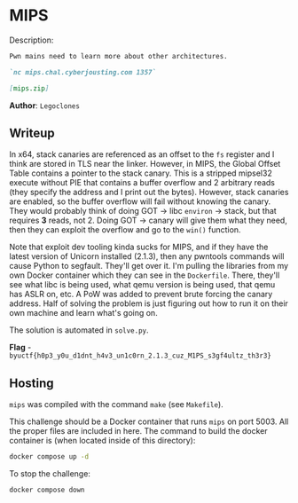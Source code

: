 # MIPS
Description:
```markdown
Pwn mains need to learn more about other architectures.

`nc mips.chal.cyberjousting.com 1357`

[mips.zip]
```

**Author**: `Legoclones`

## Writeup
In x64, stack canaries are referenced as an offset to the `fs` register and I think are stored in TLS near the linker. However, in MIPS, the Global Offset Table contains a pointer to the stack canary. This is a stripped mipsel32 execute without PIE that contains a buffer overflow and 2 arbitrary reads (they specify the address and I print out the bytes). However, stack canaries are enabled, so the buffer overflow will fail without knowing the canary. They would probably think of doing GOT -> libc `environ` -> stack, but that requires **3** reads, not 2. Doing GOT -> canary will give them what they need, then they can exploit the overflow and go to the `win()` function.

Note that exploit dev tooling kinda sucks for MIPS, and if they have the latest version of Unicorn installed (2.1.3), then any pwntools commands will cause Python to segfault. They'll get over it. I'm pulling the libraries from my own Docker container which they can see in the `Dockerfile`. There, they'll see what libc is being used, what qemu version is being used, that qemu has ASLR on, etc. A PoW was added to prevent brute forcing the canary address. Half of solving the problem is just figuring out how to run it on their own machine and learn what's going on.

The solution is automated in `solve.py`.

**Flag** - `byuctf{h0p3_y0u_d1dnt_h4v3_un1c0rn_2.1.3_cuz_M1PS_s3gf4ultz_th3r3}`

## Hosting
`mips` was compiled with the command `make` (see `Makefile`).

This challenge should be a Docker container that runs `mips` on port 5003. All the proper files are included in here. The command to build the docker container is (when located inside of this directory):

```bash
docker compose up -d
```

To stop the challenge:
```bash
docker compose down
```